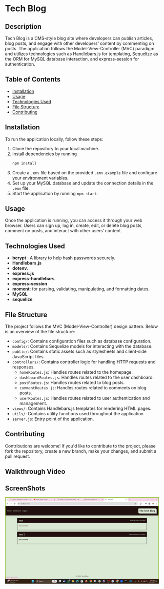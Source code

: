 # Tech Blog

## Description
Tech Blog is a CMS-style blog site where developers can publish articles, blog posts, and engage with other developers' content by commenting on posts. The application follows the Model-View-Controller (MVC) paradigm and utilizes technologies such as Handlebars.js for templating, Sequelize as the ORM for MySQL database interaction, and express-session for authentication.

## Table of Contents
- [Installation](#installation)
- [Usage](#usage)
- [Technologies Used](#technologies-used)
- [File Structure](#file-structure)
- [Contributing](#contributing)



## Installation
To run the application locally, follow these steps:

1. Clone the repository to your local machine.
2. Install dependencies by running 
    ```bash
    npm install
    ```
3. Create a `.env` file based on the provided `.env.example` file and configure your environment variables.
4. Set up your MySQL database and update the connection details in the `.env` file.
6. Start the application by running `npm start`.

## Usage
Once the application is running, you can access it through your web browser. Users can sign up, log in, create, edit, or delete blog posts, comment on posts, and interact with other users' content.

## Technologies Used
- **bcrypt** : A library to help hash passwords securely.
- **Handlebars.js**
- **dotenv**.
- **express.js**
- **express-handlebars**
- **express-session** 
- **moment**: for parsing, validating, manipulating, and formatting dates.
- **MySQL**
- **sequelize**

## File Structure
The project follows the MVC (Model-View-Controller) design pattern. Below is an overview of the file structure:

- `config/`: Contains configuration files such as database configuration.
- `models/`: Contains Sequelize models for interacting with the database.
- `public/`: Contains static assets such as stylesheets and client-side JavaScript files.
- `controllers/`: Contains controller logic for handling HTTP requests and responses.
  - `homeRoutes.js`: Handles routes related to the homepage.
  - `dashboardRoutes.js`: Handles routes related to the user dashboard.
  - `postRoutes.js`: Handles routes related to blog posts.
  - `commentRoutes.js`: Handles routes related to comments on blog posts.
  - `userRoutes.js`: Handles routes related to user authentication and management.
- `views/`: Contains Handlebars.js templates for rendering HTML pages.
- `utils/`: Contains utility functions used throughout the application.
- `server.js`: Entry point of the application.

## Contributing
Contributions are welcome! If you'd like to contribute to the project, please fork the repository, create a new branch, make your changes, and submit a pull request.

## Walkthrough Video


## ScreenShots
![Dashboard](<assets/Screenshot 2024-02-15 140229.png>)